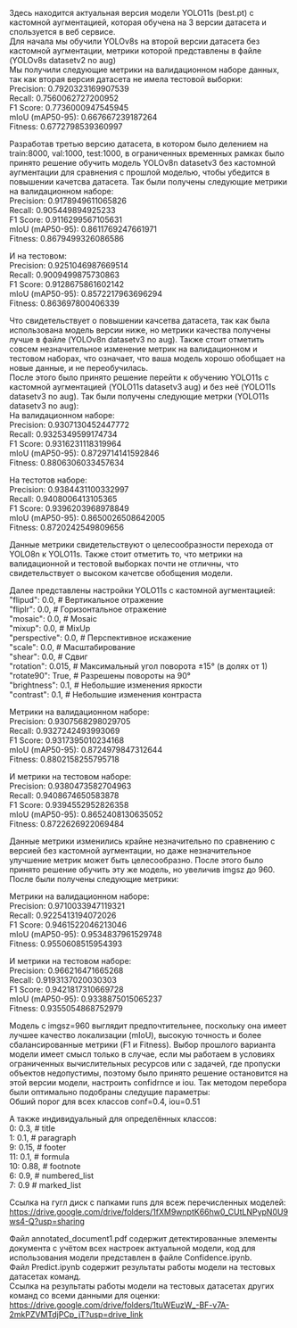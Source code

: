 Здесь находится актуальная версия модели YOLO11s (best.pt) с кастомной аугментацией, которая обучена на 3 версии датасета и спользуется в веб сервисе.  
Для начала мы обучили YOLOv8s на второй версии датасета без кастомной аугментации, метрики которой представлены в файле (YOLOv8s datasetv2 no aug)  
Мы получили следующие метрики на валидационном наборе данных, так как вторая версия датасета не имела тестовой выборки:  
Precision: 0.7920323169907539  
Recall: 0.7560062727200952  
F1 Score: 0.7736000947545945  
mIoU (mAP50-95): 0.667667239187264  
Fitness: 0.6772798539360997  
  
Разработав третью версию датасета, в котором было делением на train:8000, val:1000, test:1000, в ограниченных временных рамках было принято решение обучить модель YOLOv8n datasetv3 без кастомной аугментации для сравнения с прошлой моделью, чтобы убедится в повышении качетсва датасета. Так были получены следующие метрики на валидационном наборе:  
Precision: 0.9178949611065826  
Recall: 0.905449894925233  
F1 Score: 0.9116299567105631  
mIoU (mAP50-95): 0.8611769247661971  
Fitness: 0.8679499326086586  
  
И на тестовом:  
Precision: 0.9251046987669514  
Recall: 0.9009499875730863  
F1 Score: 0.9128675861602142  
mIoU (mAP50-95): 0.8572217963696294  
Fitness: 0.863697800406339  
  
Что свидетельствует о повышении качсетва датасета, так как была использована модель версии ниже, но метрики качества получены лучше в файле (YOLOv8n datasetv3 no aug). Также стоит отметить совсем незначительное изменение метрик на валидационном и тестовом наборах, что означает, что ваша модель хорошо обобщает на новые данные, и не переобучилась.  
После этого было принято решение перейти к обучению YOLO11s с кастомной аугментацией (YOLO11s datasetv3 aug) и без неё (YOLO11s datasetv3 no aug). Так были получены следующие метрки (YOLO11s datasetv3 no aug):  
На валидационном наборе:  
Precision: 0.9307130452447772  
Recall: 0.9325349599174734  
F1 Score: 0.9316231118319964  
mIoU (mAP50-95): 0.8729714141592846  
Fitness: 0.8806306033457634  
  
На тестотов наборе:  
Precision: 0.9384431100332997  
Recall: 0.9408006413105365  
F1 Score: 0.9396203968978849  
mIoU (mAP50-95): 0.8650026508642005  
Fitness: 0.8720242549809656  
  
Данные метрики свидетельствуют о целесообразности перехода от YOLO8n к YOLO11s. Также стоит отметить то, что метрики на валидационной и тестовой выборках почти не отличны, что свидетельствует о высоком качетсве обобщения модели.  
  
Далее представлены настройки YOLO11s с кастомной аугментацией:  
        "flipud": 0.0,  # Вертикальное отражение  
        "fliplr": 0.0,  # Горизонтальное отражение  
        "mosaic": 0.0,  # Mosaic  
        "mixup": 0.0,   # MixUp  
        "perspective": 0.0,  # Перспективное искажение  
        "scale": 0.0,  # Масштабирование  
        "shear": 0.0,  # Сдвиг  
        "rotation": 0.015,  # Максимальный угол поворота ±15° (в долях от 1)  
        "rotate90": True,  # Разрешены повороты на 90°  
        "brightness": 0.1,  # Небольшие изменения яркости  
        "contrast": 0.1,    # Небольшие изменения контраста  
  
Метрики на валидационном наборе:  
Precision: 0.9307568298029705  
Recall: 0.9327242493993069  
F1 Score: 0.9317395010234168  
mIoU (mAP50-95): 0.8724979847312644  
Fitness: 0.8802158255795718  
  
И метрики на тестовом наборе:  
Precision: 0.9380473582704963  
Recall: 0.9408674650583878  
F1 Score: 0.9394552952826358  
mIoU (mAP50-95): 0.8652408130635052  
Fitness: 0.8722626922069484  
  
Данные метрики изменились крайне незначительно по сравнению с версией без кастомной аугментации, но даже незначительное улучшение метрик может быть целесообразно. После этого было принято решение обучить эту же модель, но увеличив imgsz до 960. После были получены следующие метрики:  
  
Метрики на валидационном наборе:  
Precision: 0.9710033947119321  
Recall: 0.9225413194072026  
F1 Score: 0.9461522046213046  
mIoU (mAP50-95): 0.9534837961529748  
Fitness: 0.9550608515954393  
  
И метрики на тестовом наборе:  
Precision: 0.966216471665268  
Recall: 0.9193137020030303  
F1 Score: 0.9421817310669728  
mIoU (mAP50-95): 0.9338875015065237  
Fitness: 0.9355054868752979  
  
Модель с imgsz=960 выглядит предпочтительнее, поскольку она имеет лучшее качество локализации (mIoU), высокую точность и более сбалансированные метрики (F1 и Fitness). Выбор прошлого варианта модели имеет смысл только в случае, если мы работаем в условиях ограниченных вычислительных ресурсов или с задачей, где пропуски объектов недопустимы, поэтому было принято решение остановится на этой версии модели, настроить confidrnce и iou. Так методом перебора были оптимально подобраны следущие параметры:  
Обший порог для всех классов conf=0.4, iou=0.51  
  
А также индивидуальный для определённых классов:  
    0: 0.3,  # title  
    1: 0.1,  # paragraph  
    9: 0.15, # footer  
    11: 0.1,  # formula  
    10: 0.88, # footnote  
    6: 0.9, # numbered_list  
    7: 0.9 # marked_list  
  
Ссылка на гугл диск с папками runs для всеж перечисленных моделей:  
https://drive.google.com/drive/folders/1fXM9wnptK66hw0_CUtLNPypN0U9ws4-Q?usp=sharing  

Файл annotated_document1.pdf содержит детектированные элементы документа с учётом всех настроек актуальной модели, код для использования модели представлен в файле Сonfidence.ipynb.  
Файл Predict.ipynb содержит результаты работы модели на тестовых датасетах команд.  
Ссылка на результаты работы модели на тестовых датасетах других команд со всеми данными для оценки: 
https://drive.google.com/drive/folders/1tuWEuzW_-BF-v7A-2mkPZVMTdjPCp_jT?usp=drive_link  
